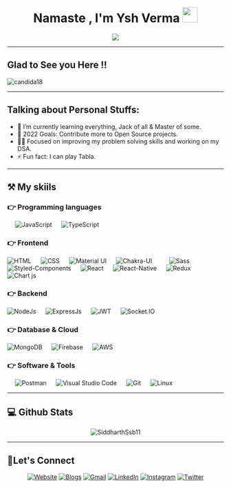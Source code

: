 <h1 align="center">Namaste , I'm Ysh Verma <img src="https://media.giphy.com/media/hvRJCLFzcasrR4ia7z/giphy.gif" width="35"></h1>
<p align="center">
 <a href="https://github.com/DenverCoder1/readme-typing-svg"><img src="https://readme-typing-svg.herokuapp.com?lines=Fullstack+Developer;Converting+Words+into+Code;Arsenal+Fan+!!+YaGunnersYa+!!;You%20just%20killed%20the+cat!!&center=true&width=500&height=50&font=georgia"></a>
</p>
<hr/>


##  Glad to See you Here !!

<p align="left"> <img src="https://komarev.com/ghpvc/?username=SiddharthSsb11&label=Siddharth's%20Profile%20Views%20&color=dc143c&style=plastic" alt="candida18" /> </p>
<hr/>


<!--<p align="center"> <img src="https://activity-graph.herokuapp.com/graph?username=SiddharthSsb11&bg_color=1F222E&color=F8D866&line=F85D7F&point=FFFFFF&hide_border=false" alt="SiddharthSsb11" /> </p>

<hr/>-->


## Talking about Personal Stuffs:

- 🌱 I’m currently learning everything, Jack of all & Master of some.
- 🥅 2022 Goals: Contribute more to Open Source projects.
- 🧑‍💻 Focused on improving my problem solving skills and working on my DSA.
- ⚡ Fun fact: I can play Tabla.
<!-- - 👯 I’m looking for good Full-Stack Developer job opportunities. -->

<hr/>





<!-- <details> 
  <summary><b>💻 Github Stats (Expand to View)</b></summary> -->

<!-- </details>
<hr/> -->

	
## ⚒️ My skiils

### 👉 Programming languages

<p align="left"> 
    <!--<img alt="Bootstrap" src="https://img.shields.io/badge/Bootstrap-563D7C?style=for-the-badge&logo=bootstrap&logoColor=white"/>
    &emsp;--> 
    &emsp;
    <img alt="JavaScript" src="https://img.shields.io/badge/Javascript-F7DF1E?style=for-the-badge&logo=javascript&logoColor=black">
    &emsp;
    <img alt="TypeScript" src="https://img.shields.io/badge/TypeScript-007ACC?style=for-the-badge&logo=typescript&logoColor=white">
    &emsp;
</p>

### 👉 Frontend

<p align="left"> 
   
   <img alt="HTML" src="https://img.shields.io/badge/HTML5-E34F26?style=for-the-badge&logo=html5&logoColor=white">
   &emsp;
   <img alt="CSS" src="https://img.shields.io/badge/CSS3-1572B6?style=for-the-badge&logo=css3&logoColor=white">
   &emsp;
   <!--<img alt="Bootstrap" src="https://img.shields.io/badge/Bootstrap-563D7C?style=for-the-badge&logo=bootstrap&logoColor=white"/>
   &emsp;--> 
   <img alt="Material UI" src="https://img.shields.io/badge/Material%20UI-007FFF?style=for-the-badge&logo=mui&logoColor=white"/>
   &emsp; 
   <!--<img alt="Tailwind CSS" src="https://img.shields.io/badge/Tailwind_CSS-38B2AC?style=for-the-badge&logo=tailwind-css&logoColor=white"/>
    &emsp; --> 
   <img alt="Chakra-UI" src="https://img.shields.io/badge/Chakra--UI-319795?style=for-the-badge&logo=chakra-ui&logoColor=white"/>
    &emsp; &emsp; 
   <img alt="Sass" src="https://img.shields.io/badge/Sass-CC6699?style=for-the-badge&logo=sass&logoColor=white"/>
    &emsp; 
   <img alt="Styled-Components" src="https://img.shields.io/badge/styled--components-DB7093?style=for-the-badge&logo=styled-components&logoColor=white"/>
    &emsp; 
   <img alt="React" src="https://img.shields.io/badge/React-20232A?style=for-the-badge&logo=react&logoColor=61DAFB"/>
    &emsp; 
    <img alt="React-Native" src="https://img.shields.io/badge/React_Native-20232A?style=for-the-badge&logo=react&logoColor=61DAF"/>
    &emsp; 
   <img alt="Redux" src="https://img.shields.io/badge/Redux-593D88?style=for-the-badge&logo=redux&logoColor=white"/>
    &emsp; 
   <!--<img alt="Next" src="https://img.shields.io/badge/next.js-000000?style=for-the-badge&logo=nextdotjs&logoColor=white"/>
    &emsp;-->
   <img alt="Chart js" src="https://img.shields.io/badge/Chart.js-FF6384?style=for-the-badge&logo=chartdotjs&logoColor=white"/>
   &emsp; 
   <!--<img alt="Webpack" src="https://img.shields.io/badge/Webpack-8DD6F9?style=for-the-badge&logo=Webpack&logoColor=white"/>
    &emsp; -->
</p>

### 👉 Backend

<p align="left">  
    <img alt="NodeJs" src="https://img.shields.io/badge/Node.js-339933?style=for-the-badge&logo=nodedotjs&logoColor=white">
    &emsp;
    <img alt="ExpressJs" src="https://img.shields.io/badge/Express.js-000000?style=for-the-badge&logo=express&logoColor=white">
    &emsp; 
    <img alt="JWT" src="https://img.shields.io/badge/JWT-000000?style=for-the-badge&logo=JSON%20web%20tokens&logoColor=white">
    &emsp; 
    <img alt="Socket.IO" src="https://img.shields.io/badge/Socket.io-010101?&style=for-the-badge&logo=Socket.io&logoColor=white">
    &emsp;
</p>

### 👉 Database & Cloud

<p align="left"> 
    <img alt="MongoDB" src="https://img.shields.io/badge/MongoDB-4EA94B?style=for-the-badge&logo=mongodb&logoColor=white">
    &emsp;
    <img alt="Firebase" src="https://img.shields.io/badge/firebase-ffca28?style=for-the-badge&logo=firebase&logoColor=black">
    &emsp;
    <!--<img alt="Heroku" src="https://img.shields.io/badge/Heroku-430098?style=for-the-badge&logo=heroku&logoColor=white">
    &emsp;--> 
    <img alt="AWS" src="https://img.shields.io/badge/Amazon_AWS-FF9900?style=for-the-badge&logo=amazonaws&logoColor=white">
    &emsp; 
    <!--<img alt="Netlify" src="https://img.shields.io/badge/Netlify-00C7B7?style=for-the-badge&logo=netlify&logoColor=white">
    &emsp;--> 
</p>

### 👉 Software & Tools

<p align="left">  
    <!--<img alt="Markdown" src="https://img.shields.io/badge/Markdown-000000?style=for-the-badge&logo=markdown&logoColor=white">-->
    &emsp;
    <img alt="Postman" src="https://img.shields.io/badge/Postman-FF6C37?style=for-the-badge&logo=Postman&logoColor=white">
    &emsp;
    <img alt="Visual Studio Code" src="https://img.shields.io/badge/Visual%20Studio%20Code-007ACC?style=for-the-badge&logo=visualstudiocode&logoColor=white">
    &emsp;
    <img alt="Git" src="https://img.shields.io/badge/GIT-E44C30?style=for-the-badge&logo=git&logoColor=white">
    &emsp; 
    <img alt="Linux" src="https://img.shields.io/badge/Linux-FCC624?style=for-the-badge&logo=linux&logoColor=black">
    &emsp;
    <!--<img alt="npm" src="https://img.shields.io/badge/npm-CB3837?style=for-the-badge&logo=npm&logoColor=white">
    &emsp;-->
</p>
	

<hr/>



## 💻 Github Stats

<p align="center"> <img src="https://github-readme-stats.vercel.app/api?username=SiddharthSsb11&count_private=true&show_icons=true&hide_border=true&theme=tokyonight&hide=prs,issues" alt="SiddharthSsb11" /> 
<!--<img src="https://github-readme-streak-stats.herokuapp.com/?user=SiddharthSsb11&hide_border=true&theme=tokyonight" alt="SiddharthSsb11" /> </p>-->

<hr/>

## 🙋Let's Connect

<p align="center">
    <a href="https://portfolio-ssb.netlify.app/" target="_blank" rel="noreferrer"><img src="https://img.icons8.com/doodle/50/000000/user-male-circle.png" alt="Website" alt="Portfolio"/></a>
    <a href="https://dev.to/siddharthssb11" target="_blank" rel="noreferrer"><img src="https://img.icons8.com/doodle/48/000000/blogger--v1.png" alt="Blogs"/></a>
	<a href="mailto:siddharthsb101@gmail.com" target="_blank" rel="noreferrer"><img src="https://img.icons8.com/doodle/50/000000/gmail.png" alt="Gmail"/></a>
	<a href="https://linkedin.com/in/siddharthsingh11" target="_blank" rel="noreferrer"><img src="https://img.icons8.com/doodle/50/000000/linkedin.png" alt="LinkedIn"/></a>
	<a href="https://www.instagram.com/siddharth_ssb" target="_blank" rel="noreferrer"><img src="https://img.icons8.com/doodle/50/000000/instagram.png" alt="Instagram"/></a>
	<a href="https://twitter.com/Siddharth_SSB" target="_blank" rel="noreferrer"><img src="https://img.icons8.com/doodle/50/000000/twitter.png" alt="Twitter"/></a>
	
</p>
